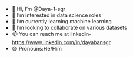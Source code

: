 - 👋 Hi, I’m @Daya-1-sgr
- 👀 I’m interested in data science roles
- 🌱 I’m currently learning machine learning
- 💞️ I’m looking to collaborate on various datasets
- 📫 You can reach me at linkedin-https://www.linkedin.com/in/dayabansgr
- 😄 Pronouns:He/Him

<!---
Daya-1-sgr/Daya-1-sgr is a ✨ special ✨ repository because its `README.md` (this file) appears on your GitHub profile.
You can click the Preview link to take a look at your changes.
--->
